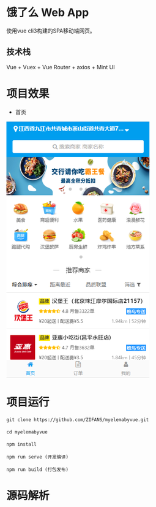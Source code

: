 # 饿了么 Web App
使用vue cli3构建的SPA移动端网页。

## 技术栈

Vue + Vuex + Vue Router + axios + Mint UI

# 项目效果

- 首页

![首页](/docs/screenshot/elema_index.png)

# 项目运行

```$xslt
git clone https://github.com/ZIFANS/myelemabyvue.git

cd myelemabyvue

npm install

npm run serve (开发编译)

npm run build (打包发布)
```




# 源码解析





